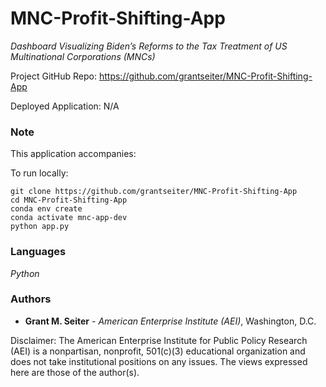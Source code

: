 # MNC-Profit-Shifting-App

*Dashboard Visualizing Biden’s Reforms to the Tax Treatment of US Multinational Corporations (MNCs)*

Project GitHub Repo: <https://github.com/grantseiter/MNC-Profit-Shifting-App>

Deployed Application: N/A

### Note

This application accompanies:

To run locally:

```
git clone https://github.com/grantseiter/MNC-Profit-Shifting-App
cd MNC-Profit-Shifting-App
conda env create
conda activate mnc-app-dev
python app.py
```

### Languages

*Python*

### Authors

* **Grant M. Seiter** - *American Enterprise Institute (AEI)*, Washington, D.C.

Disclaimer: The American Enterprise Institute for Public Policy Research (AEI) is a nonpartisan, nonprofit, 501(c)(3) educational organization and does not take institutional positions on any issues. The views expressed here are those of the author(s).
